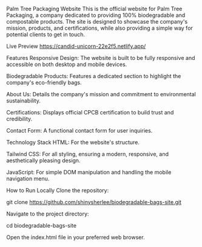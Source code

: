 Palm Tree Packaging Website
This is the official website for Palm Tree Packaging, a company dedicated to providing 100% biodegradable and compostable products. The site is designed to showcase the company's mission, products, and certifications, while also providing a simple way for potential clients to get in touch.

Live Preview
https://candid-unicorn-22e2f5.netlify.app/

Features
Responsive Design: The website is built to be fully responsive and accessible on both desktop and mobile devices.

Biodegradable Products: Features a dedicated section to highlight the company's eco-friendly bags.

About Us: Details the company's mission and commitment to environmental sustainability.

Certifications: Displays official CPCB certification to build trust and credibility.

Contact Form: A functional contact form for user inquiries.

Technology Stack
HTML: For the website's structure.

Tailwind CSS: For all styling, ensuring a modern, responsive, and aesthetically pleasing design.

JavaScript: For simple DOM manipulation and handling the mobile navigation menu.

How to Run Locally
Clone the repository:

git clone https://github.com/shinysherlee/biodegradable-bags-site.git

Navigate to the project directory:

cd biodegradable-bags-site

Open the index.html file in your preferred web browser.